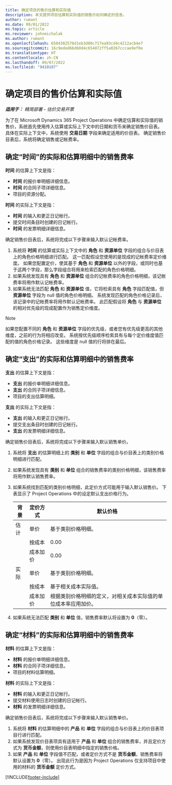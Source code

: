 ```yaml
---
title: 确定项目的售价估算和实际值
description: 本文提供项目估算和实际值的销售价如何确定的信息。
author: rumant
ms.date: 09/01/2022
ms.topic: article
ms.reviewer: johnmichalak
ms.author: rumant
ms.openlocfilehash: 6504302578d1eb3d00c717ea93cd4c4212acb4e7
ms.sourcegitcommit: 16c9eded66d60d4c654872ff5a0267cccae9ef0e
ms.translationtype: HT
ms.contentlocale: zh-CN
ms.lasthandoff: 09/07/2022
ms.locfileid: "9410107"
---
```

# <a name="determine-sales-prices-for-project-estimates-and-actuals"></a>确定项目的售价估算和实际值

_**适用于：** 精简部署 - 估价交易开票_

为了在 Microsoft Dynamics 365 Project Operations 中确定估算和实际值的销售价，系统首先使用传入估算或实际上下文中的日期和货币来确定销售价目表。 具体在实际上下文中，系统使用 **交易日期** 字段来确定适用的价目表。 确定销售价目表后，系统将确定销售或记帐费率。

## <a name="determining-sales-rates-on-actual-and-estimate-lines-for-time"></a>确定“时间”的实际和估算明细中的销售费率

**时间** 的估算上下文是指：

- **时间** 的报价单明细详细信息。
- **时间** 的合同子项详细信息。
- 项目的资源分配。

**时间** 的实际上下文是指：

- **时间** 的输入和更正日记帐行。
- 提交时间条目时创建的日记帐行。
- **时间** 的发票明细详细信息。 

确定销售价目表后，系统将完成以下步骤来输入默认记帐费率。

1. 系统将 **时间** 的估算或实际上下文中的 **角色** 和 **资源单位** 字段的组合与价目表上的角色价格明细进行匹配。 这一匹配假设您使用的是现成的记帐费率定价维度。 如果您配置定价，使其基于 **角色** 和 **资源单位** 以外的字段，或同时也基于这两个字段，那么字段组合将用来检索匹配的角色价格明细。
1. 如果系统发现具有 **角色** 和 **资源单位** 组合的记帐费率的角色价格明细，该记帐费率将用作默认记帐费率。
1. 如果系统无法匹配 **角色** 和 **资源单位** 值，它将检索具有 **角色** 字段匹配值，但 **资源单位** 字段为 null 值的角色价格明细。 系统发现匹配的角色价格记录后，该记录中的记帐费率将用作默认记帐费率。 此匹配假设将 **角色** 与 **资源单位** 的相对优先级的现成配置作为销售定价维度。

> [!NOTE]
> 如果您配置不同的 **角色** 和 **资源单位** 字段的优先级，或者您有优先级更高的其他维度，之前的行为将相应改变。 系统按优先级顺序检索具有与每个定价维度值匹配的值的角色价格记录。 这些维度是 null 值的行将排在最后。

## <a name="determining-sales-rates-on-actual-and-estimate-lines-for-expense"></a>确定“支出”的实际和估算明细中的销售费率

**支出** 的估算上下文是指：

- **支出** 的报价单明细详细信息。
- **支出** 的合同子项详细信息。
- 项目的支出估算明细。

**支出** 的实际上下文是指：

- **支出** 的输入和更正日记帐行。
- 提交支出条目时创建的日记帐行。
- **支出** 的发票明细详细信息。 

确定销售价目表后，系统将完成以下步骤来输入默认销售单价。

1. 系统将 **支出** 的估算明细上的 **类别** 和 **单位** 字段的组合与价目表上的类别价格明细进行匹配。
1. 如果系统发现具有 **类别** 和 **单位** 组合的销售费率的类别价格明细，该销售费率将用作默认销售费率。
1. 如果系统找到匹配的类别价格明细，此定价方式可能用于输入默认销售价。 下表显示了 Project Operations 中的设定默认支出价格行为。

    | 背景 | 定价方式 | 默认价格 |
    | --- | --- | --- |
    | 估计 | 单价 | 基于类别价格明细。 |
    |        | 按成本 | 0.00 |
    |        | 成本加价 | 0.00 |
    | 实际 | 单价 | 基于类别价格明细。 |
    |        | 按成本 | 基于相关成本实际值。 |
    |        | 成本加价 | 根据类别价格明细的定义，对相关成本实际值的单位成本率应用加价。 |

1. 如果系统无法匹配 **类别** 和 **单位** 值，销售费率默认将设置为 **0**（零）。

## <a name="determining-sales-rates-on-actual-and-estimate-lines-for-material"></a>确定“材料”的实际和估算明细中的销售费率

**材料** 的估算上下文是指：

- **材料** 的报价单明细详细信息。
- **材料** 的合同子项详细信息。
- 项目的材料估算明细。

**材料** 的实际上下文是指：

- **材料** 的输入和更正日记帐行。
- 提交材料使用日志时创建的日记帐行。
- **材料** 的发票明细详细信息。 

确定销售价目表后，系统将完成以下步骤来输入默认销售单价。

1. 系统将 **材料** 的估算明细中的 **产品** 和 **单位** 字段的组合与价目表上的价目表项目行进行匹配。
1. 如果系统发现价目表项具有适用于 **产品** 和 **单位** 组合的销售费率，并且定价方式为 **货币金额**，则使用价目表明细中指定的销售价格。 
1. 如果 **产品** 和 **单位** 字段值不匹配，或者定价方式不是 **货币金额**，销售费率将默认设置为 **0**（零）。 出现此行为是因为 Project Operations 仅支持项目中使用的材料的 **货币金额** 定价方式。

[!INCLUDE[footer-include](../../includes/footer-banner.md)]
